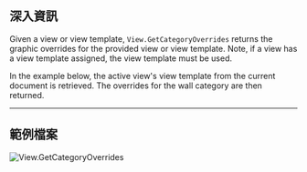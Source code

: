 ## 深入資訊
Given a view or view template, `View.GetCategoryOverrides` returns the graphic overrides for the provided view or view template. Note, if a view has a view template assigned, the view template must be used.

In the example below, the active view's view template from the current document is retrieved. The overrides for the wall category are then returned.
___
## 範例檔案

![View.GetCategoryOverrides](./Revit.Elements.Views.View.GetCategoryOverrides_img.jpg)
